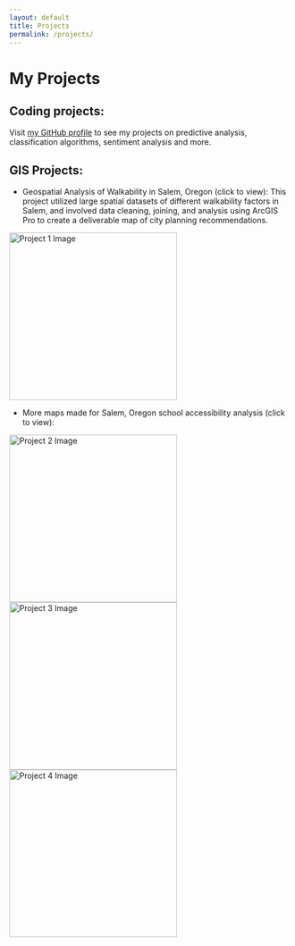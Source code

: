 ```yaml
---
layout: default
title: Projects
permalink: /projects/
---
```


# My Projects

## Coding projects:

Visit [my GitHub profile](https://github.com/siegelhannah) to see my projects on predictive analysis, classification algorithms, sentiment analysis and more.
<br>

## GIS Projects:

- Geospatial Analysis of Walkability in Salem, Oregon (click to view):
This project utilized large spatial datasets of different walkability factors in Salem, and involved data cleaning, joining, and analysis using ArcGIS Pro to create a deliverable map of city planning recommendations.

<a href="{{ site.baseurl }}/assets/Salem_Final_Project.pdf">
    <img src="{{ site.baseurl }}/assets/FinalMapNeighborhoodIssues.jpg" alt="Project 1 Image" style="width: 300px;">
</a>
<br>

- More maps made for Salem, Oregon school accessibility analysis (click to view):

<a href="{{ site.baseurl }}/assets/Layout2.pdf">
    <img src="{{ site.baseurl }}/assets/Layout2_page-0001.jpg" alt="Project 2 Image" style="width: 300px;">
</a>
<br>
<a href="{{ site.baseurl }}/assets/Layout1.pdf">
    <img src="{{ site.baseurl }}/assets/Layout1_page-0001.jpg" alt="Project 3 Image" style="width: 300px;">
</a>
<br>
<a href="{{ site.baseurl }}/assets/Layout3.pdf">
    <img src="{{ site.baseurl }}/assets/Layout3.jpg" alt="Project 4 Image" style="width: 300px;">
</a>
<br>
